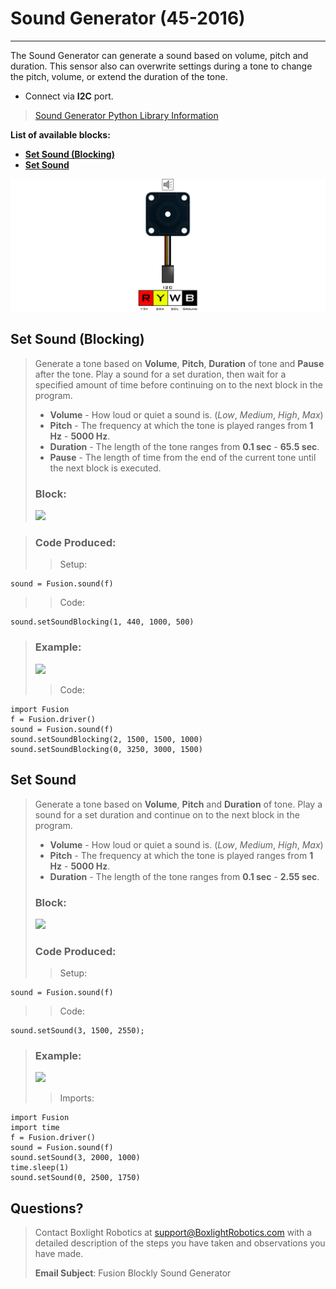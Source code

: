 # **Sound Generator (45-2016)**
-----
The Sound Generator can generate a sound based on volume, pitch and duration. This sensor also can overwrite settings during a tone to change the pitch, volume, or extend the duration of the tone.

* Connect via **I2C** port.

>[Sound Generator Python Library Information](Py_Sound_Generator.md)

**List of available blocks:**  

* [**Set Sound (Blocking)**](Blk_Sound_Generator.md#set-sound-blocking)
* [**Set Sound**](Blk_Sound_Generator.md#set-sound)

![](img/Sensor_Diagrams/Sound.png)

## **Set Sound (Blocking)**
>Generate a tone based on **Volume**, **Pitch**, **Duration** of tone and **Pause** after the tone. Play a sound for a set duration, then wait for a specified amount of time before continuing on to the next block in the program.
>
>* **Volume** - How loud or quiet a sound is. (*Low*, *Medium*, *High*, *Max*)
>* **Pitch** - The frequency at which the tone is played ranges from **1 Hz** - **5000 Hz**.
>* **Duration** - The length of the tone ranges from **0.1 sec** - **65.5 sec**.
>* **Pause** - The length of time from the end of the current tone until the next block is executed.
>   
>### Block:
>
><img src="../img/Intermediate_Blocks/Sound_Generator/SetSoundBlocking.PNG" width="250">

>
>### Code Produced:
>
>>Setup:
>>>
    sound = Fusion.sound(f)
    
>>Code:
>>>
    sound.setSoundBlocking(1, 440, 1000, 500)    

>### Example:
>
><img src="../img/Intermediate_Blocks/Sound_Generator/SetSoundBlocking_Example.PNG" width="250">
>
>>Code:
>>>
    import Fusion
    f = Fusion.driver()
    sound = Fusion.sound(f)
    sound.setSoundBlocking(2, 1500, 1500, 1000)
    sound.setSoundBlocking(0, 3250, 3000, 1500)

## **Set Sound**
>Generate a tone based on **Volume**, **Pitch** and **Duration** of tone. Play a sound for a set duration and continue on to the next block in the program.
>
>* **Volume** - How loud or quiet a sound is. (*Low*, *Medium*, *High*, *Max*)
>* **Pitch** - The frequency at which the tone is played ranges from **1 Hz** - **5000 Hz**.
>* **Duration** - The length of the tone ranges from **0.1 sec** - **2.55 sec**.
>    
>### Block:
>
><img src="../img/Intermediate_Blocks/Sound_Generator/SetSound.PNG" width="250">
>
>### Code Produced:
>
>>Setup:
>>>
    sound = Fusion.sound(f)

>>Code:
>>>
    sound.setSound(3, 1500, 2550);

>### Example:
>
><img src="../img/Intermediate_Blocks/Sound_Generator/SetSound_Example.PNG" width="250">
>
>>Imports:
>>>
    import Fusion
    import time
    f = Fusion.driver()
    sound = Fusion.sound(f)
    sound.setSound(3, 2000, 1000)
    time.sleep(1)
    sound.setSound(0, 2500, 1750)  

## **Questions?**
>Contact Boxlight Robotics at [support@BoxlightRobotics.com](mailto:support@BoxlightRobotics.com) with a detailed description of the steps you have taken and observations you have made.
>
>**Email Subject**: Fusion Blockly Sound Generator